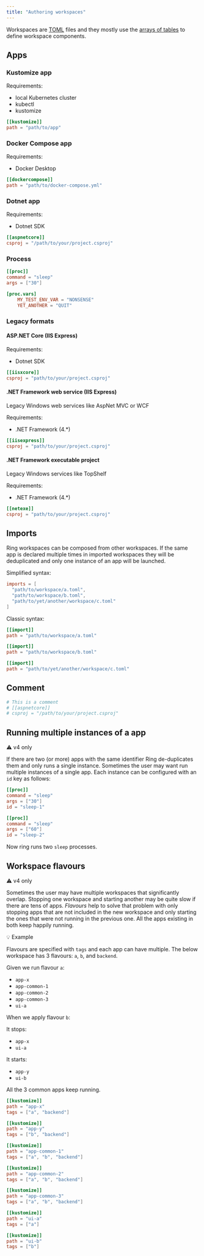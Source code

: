 ```yaml
---
title: "Authoring workspaces"
---
```


Workspaces are [TOML](https://github.com/toml-lang/toml) files and they mostly use the [arrays of tables](https://github.com/toml-lang/toml#array-of-tables) to define workspace components.

## Apps

### Kustomize app

Requirements:

* local Kubernetes cluster
* kubectl
* kustomize

```toml
[[kustomize]]
path = "path/to/app"
```

### Docker Compose app

Requirements:

* Docker Desktop

```toml
[[dockercompose]]
path = "path/to/docker-compose.yml"
```

### Dotnet app

Requirements:

* Dotnet SDK

```toml
[[aspnetcore]]
csproj = "/path/to/your/project.csproj"
```

### Process

```toml
[[proc]]
command = "sleep"
args = ["30"]

[proc.vars]
    MY_TEST_ENV_VAR = "NONSENSE"
    YET_ANOTHER = "QUIT"
```

### Legacy formats

#### ASP.NET Core (IIS Express)

Requirements:

* Dotnet SDK

```toml
[[iisxcore]]
csproj = "path/to/your/project.csproj"
```

#### .NET Framework web service (IIS Express)

Legacy Windows web services like AspNet MVC or WCF

Requirements:

* .NET Framework (4.*)

```toml
[[iisexpress]]
csproj = "path/to/your/project.csproj"
```

#### .NET Framework executable project

Legacy Windows services like TopShelf

Requirements:

* .NET Framework (4.*)

```toml
[[netexe]]
csproj = "path/to/your/project.csproj"
```

## Imports

Ring workspaces can be composed from other workspaces. If the same app is declared multiple times in imported 
workspaces they will be deduplicated and only one instance of an app will be launched.

Simplified syntax:

```toml
imports = [
  "path/to/workspace/a.toml",
  "path/to/workspace/b.toml",
  "path/to/yet/another/workspace/c.toml"
]
```

Classic syntax:

```toml
[[import]]
path = "path/to/workspace/a.toml"

[[import]]
path = "path/to/workspace/b.toml"

[[import]]
path = "path/to/yet/another/workspace/c.toml"
```

## Comment

```toml
# This is a comment
# [[aspnetcore]]
# csproj = "/path/to/your/project.csproj"
```

## Running multiple instances of a app

:warning: v4 only

If there are two (or more) apps with the same identifier Ring
de-duplicates them and only runs a single instance. Sometimes the user
may want run multiple instances of a single app. Each instance can be 
configured with an `id` key as follows:

```toml
[[proc]]
command = "sleep"
args = ["30"]
id = "sleep-1"

[[proc]]
command = "sleep"
args = ["60"]
id = "sleep-2"
```
Now ring runs two `sleep` processes.

## Workspace flavours

:warning: v4 only

Sometimes the user may have multiple workspaces that significantly overlap. Stopping one workspace and starting another may
be quite slow if there are tens of apps. *Flavours* help to solve that problem with only stopping apps that are not
included in the new workspace and only starting the ones that were not running in the previous one. All the apps existing in both
keep happily running.

:bulb: Example

Flavours are specified with `tags` and each app can have multiple.
The below workspace has 3 flavours: `a`, `b`, and `backend`.

Given we run flavour `a`:

- `app-x`
- `app-common-1`
- `app-common-2`
- `app-common-3`
- `ui-a`

When we apply flavour `b`:

It stops:

- `app-x`
- `ui-a`

It starts:

- `app-y`
- `ui-b`

All the 3 common apps keep running.

```toml
[[kustomize]]
path = "app-x"
tags = ["a", "backend"]

[[kustomize]]
path = "app-y"
tags = ["b", "backend"]

[[kustomize]]
path = "app-common-1"
tags = ["a", "b", "backend"]

[[kustomize]]
path = "app-common-2"
tags = ["a", "b", "backend"]

[[kustomize]]
path = "app-common-3"
tags = ["a", "b", "backend"]

[[kustomize]]
path = "ui-a"
tags = ["a"]

[[kustomize]]
path = "ui-b"
tags = ["b"]

```
